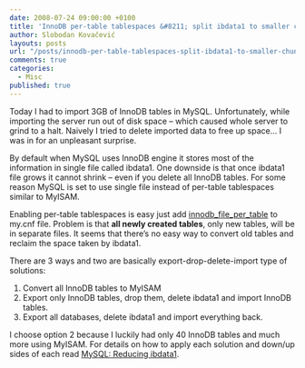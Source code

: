 ```yaml
---
date: 2008-07-24 09:00:00 +0100
title: 'InnoDB per-table tablespaces &#8211; split ibdata1 to smaller chunks'
author: Slobodan Kovačević
layouts: posts
url: "/posts/innodb-per-table-tablespaces-split-ibdata1-to-smaller-chunks"
comments: true
categories:
  - Misc
published: true
---
```

Today I had to import 3GB of InnoDB tables in MySQL. Unfortunately, while importing the server run out of disk space &#8211; which caused whole server to grind to a halt. Naively I tried to delete imported data to free up space&#8230; I was in for an unpleasant surprise.

By default when MySQL uses InnoDB engine it stores most of the information in single file called ibdata1. One downside is that once ibdata1 file grows it cannot shrink &#8211; even if you delete all InnoDB tables. For some reason MySQL is set to use single file instead of per-table tablespaces similar to MyISAM.

Enabling per-table tablespaces is easy just add [innodb\_file\_per_table][1] to my.cnf file. Problem is that **all newly created tables**, only new tables, will be in separate files. It seems that there&#8217;s no easy way to convert old tables and reclaim the space taken by ibdata1.

There are 3 ways and two are basically export-drop-delete-import type of solutions:

1.  Convert all InnoDB tables to MyISAM
2.  Export only InnoDB tables, drop them, delete ibdata1 and import InnoDB tables.
3.  Export all databases, delete ibdata1 and import everything back.

I choose option 2 because I luckily had only 40 InnoDB tables and much more using MyISAM. For details on how to apply each solution and down/up sides of each read [MySQL: Reducing ibdata1][2].

[1]: http://dev.mysql.com/doc/refman/5.0/en/multiple-tablespaces.html "InnoDB Per-table tablespaces"
[2]: http://vdachev.net/blog/2007/02/22/mysql-reducing-ibdata1/en/ "MySQL Reducing ibdata1"
